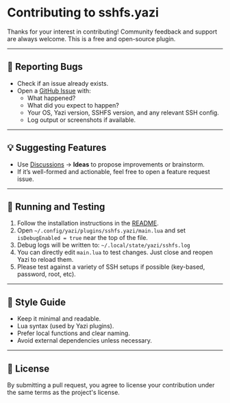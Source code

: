 # Contributing to sshfs.yazi

Thanks for your interest in contributing! Community feedback and support are always welcome. This is a free and open-source plugin.

---

## 🐛 Reporting Bugs

- Check if an issue already exists.
- Open a [GitHub Issue](../../issues) with:
  - What happened?
  - What did you expect to happen?
  - Your OS, Yazi version, SSHFS version, and any relevant SSH config.
  - Log output or screenshots if available.

---

## 💡 Suggesting Features

- Use [Discussions](../../discussions) → **Ideas** to propose improvements or brainstorm.
- If it’s well-formed and actionable, feel free to open a feature request issue.
  
---

## 🧪 Running and Testing

1. Follow the installation instructions in the [README](./README.md).
2. Open `~/.config/yazi/plugins/sshfs.yazi/main.lua` and set `isDebugEnabled = true` near the top of the file.
3. Debug logs will be written to: `~/.local/state/yazi/sshfs.log`
5. You can directly edit `main.lua` to test changes. Just close and reopen Yazi to reload them.
6. Please test against a variety of SSH setups if possible (key-based, password, root, etc).

---

## 🧼 Style Guide

- Keep it minimal and readable.
- Lua syntax (used by Yazi plugins).
- Prefer local functions and clear naming.
- Avoid external dependencies unless necessary.

---

## 🛂 License

By submitting a pull request, you agree to license your contribution under the same terms as the project's license.
